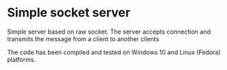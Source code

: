 # Simple socket server

Simple server based on raw socket.
The server accepts connection and transmits the message from a client to another clients

The code has been compiled and tested on Windows 10 and Linux (Fedora) platforms.
